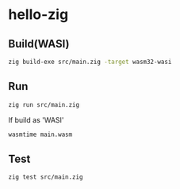 # hello-zig

## Build(WASI)

```bash
zig build-exe src/main.zig -target wasm32-wasi
```

## Run

```bash
zig run src/main.zig
```

If build as 'WASI'

```bash
wasmtime main.wasm
```

## Test

```bash
zig test src/main.zig
```
